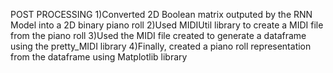 POST PROCESSING
1)Converted 2D Boolean matrix outputed by the RNN Model into a 2D binary piano roll 
2)Used MIDIUtil library to create a MIDI file from the piano roll
3)Used the MIDI file created to generate a dataframe using the pretty_MIDI library
4)Finally, created a piano roll representation from the dataframe using Matplotlib library
